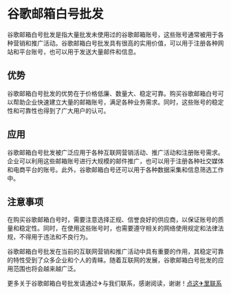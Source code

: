 # 谷歌邮箱白号批发

谷歌邮箱白号批发是指大量批发未使用过的谷歌邮箱账号，这些账号通常被用于各种营销和推广活动。谷歌邮箱白号批发具有很高的实用价值，可以用于注册各种网站和平台账号，也可以用于发送大量邮件和信息。

## 优势

谷歌邮箱白号批发的优势在于价格低廉、数量大、稳定可靠。购买谷歌邮箱白号可以帮助企业快速建立大量的邮箱账号，满足各种业务需求。同时，这些账号的稳定性和可靠性也得到了广大用户的认可。

## 应用

谷歌邮箱白号批发被广泛应用于各种互联网营销活动、推广活动和注册账号需求。企业可以利用这些邮箱账号进行大规模的邮件推广，也可以用于注册各种社交媒体和电商平台的账号。此外，谷歌邮箱白号还可以用于各种数据采集和信息筛选工作中。

## 注意事项

在购买谷歌邮箱白号时，需要注意选择正规、信誉良好的供应商，以保证账号的质量和稳定性。同时，在使用这些账号时，也需要遵守相关的网络使用规定和法律法规，不得用于违法和不良行为。

谷歌邮箱白号批发在当前的互联网营销和推广活动中具有重要的作用，其稳定可靠的特性受到了众多企业和个人的青睐。随着互联网的发展，谷歌邮箱白号批发的应用范围也将会越来越广泛。

更多关于谷歌邮箱白号批发请通过✈与我们联系，感谢阅读，谢谢！[点这✈里联系](https://c.k02.cc)